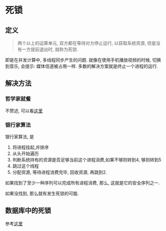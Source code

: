 <!--
Created: Sat Nov 16 2019 10:41:25 GMT+0800 (China Standard Time)
Modified: Sat Nov 16 2019 16:57:35 GMT+0800 (China Standard Time)
-->

# 死锁

## 定义

> 两个以上的运算单元, 双方都在等待对方停止运行, 以获取系统资源, 但是没有一方提前退出时, 就称为死锁.

即是在并发计算中, 多线程同步产生的问题. 就像在使用手机播放视频的时候, 切换到音乐, 会提示: 媒体信道被占用一样. 多数的解决方案就是终止一个进程的运行.

## 解决方法

### 哲学家就餐

不赘述, 可以看[这里](https://zh.wikipedia.org/wiki/%E5%93%B2%E5%AD%A6%E5%AE%B6%E5%B0%B1%E9%A4%90%E9%97%AE%E9%A2%98)

### 银行家算法

银行家算法, 是

1. 将进程挂起,并排序
2. 从头开始遍历
3. 判断系统持有的资源是否足够当前这个进程消费,如果不够则转到4, 够则转到5
4. 跳过这个线程
5. 分配资源, 等待进程消费完毕, 回收资源, 再跳到2.

如果找到了至少一种序列可以完成所有进程消费, 那么, 这就是它的安全序列之一.

如果没找到, 那么就有发生死锁的可能.

## 数据库中的死锁

参考[这里](https://juejin.im/post/5ab361995188255565346a93)

